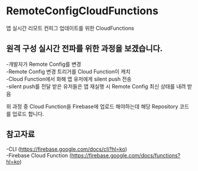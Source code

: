 # RemoteConfigCloudFunctions
앱 실시간 리모트 컨피그 업데이트를 위한 CloudFunctions  


## 원격 구성 실시간 전파를 위한 과정을 보겠습니다.
-개발자가 Remote Config를 변경  
-Remote Config 변경 트리거를 Cloud Function이 캐치  
-Cloud Function에서 화해 앱 유저에게 silent push 전송  
-silent push를 전달 받은 유저들은 앱 재실행 시 Remote Config 최신 상태를 내려 받음  

위 과정 중 Cloud Function을 Firebase에 업로드 해야하는데 해당 Repository 코드를 업로드 합니다.  


## 참고자료  
-CLI (https://firebase.google.com/docs/cli?hl=ko)  
-Firebase Cloud Function (https://firebase.google.com/docs/functions?hl=ko)  
